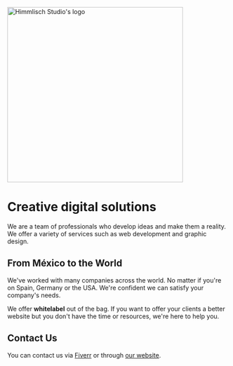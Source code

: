 <img src="https://himmlisch.com.mx/user/themes/himmlisch-studios/images/logo.svg" width="400" alt="Himmlisch Studio's logo"></img>

# Creative digital solutions

We are a team of professionals who develop ideas and make them a reality. We offer a variety of services such as web development and graphic design.

## From México to the World

We've worked with many companies across the world. No matter if you're on Spain, Germany or the USA. We're confident we can satisfy your company's needs.

We offer **whitelabel** out of the bag. If you want to offer your clients a better website but you don't have the time or resources, we're here to help you.

## Contact Us

You can contact us via [Fiverr](https://www.fiverr.com/users/luanhimmlisch) or through [our website](//himmlisch.com.mx/contact).
